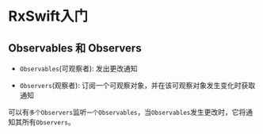 # RxSwift入门

## Observables 和 Observers

- `Observables`(可观察者): 发出更改通知

- `Observers`(观察者): 订阅一个可观察对象，并在该可观察对象发生变化时获取通知

可以有`多个Observers`监听`一个Observables`，当`Observables`发生更改时，它将通知其所有`Observers`。


